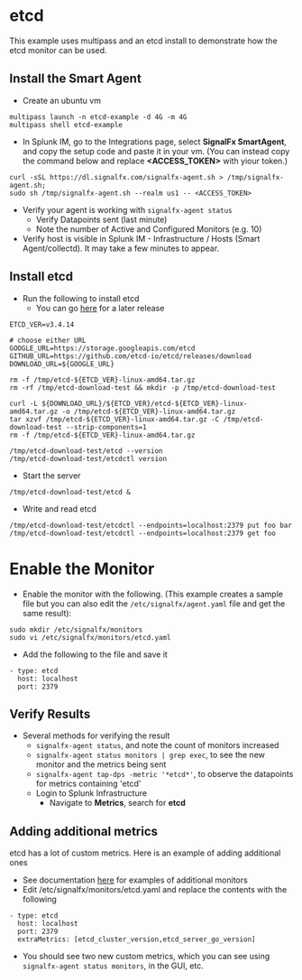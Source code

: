 # etcd

This example uses multipass and an etcd install to demonstrate how the etcd monitor can be used.

## Install the Smart Agent
* Create an ubuntu vm

```
multipass launch -n etcd-example -d 4G -m 4G
multipass shell etcd-example
```
* In Splunk IM, go to the Integrations page, select **SignalFx SmartAgent**, and copy the setup code and paste it in your vm. (You can instead copy the command below and replace **<ACCESS_TOKEN>** with yiour token.)

```
curl -sSL https://dl.signalfx.com/signalfx-agent.sh > /tmp/signalfx-agent.sh;
sudo sh /tmp/signalfx-agent.sh --realm us1 -- <ACCESS_TOKEN>
```
* Verify your agent is working with ```signalfx-agent status```
  * Verify Datapoints sent (last minute)
  * Note the number of Active and Configured Monitors (e.g. 10)
* Verify host is visible in Splunk IM - Infrastructure / Hosts (Smart Agent/collectd). It may take a few minutes to appear.

## Install etcd
* Run the following to install etcd
  * You can go [here](https://github.com/etcd-io/etcd/releases/) for a later release

```
ETCD_VER=v3.4.14

# choose either URL
GOOGLE_URL=https://storage.googleapis.com/etcd
GITHUB_URL=https://github.com/etcd-io/etcd/releases/download
DOWNLOAD_URL=${GOOGLE_URL}

rm -f /tmp/etcd-${ETCD_VER}-linux-amd64.tar.gz
rm -rf /tmp/etcd-download-test && mkdir -p /tmp/etcd-download-test

curl -L ${DOWNLOAD_URL}/${ETCD_VER}/etcd-${ETCD_VER}-linux-amd64.tar.gz -o /tmp/etcd-${ETCD_VER}-linux-amd64.tar.gz
tar xzvf /tmp/etcd-${ETCD_VER}-linux-amd64.tar.gz -C /tmp/etcd-download-test --strip-components=1
rm -f /tmp/etcd-${ETCD_VER}-linux-amd64.tar.gz

/tmp/etcd-download-test/etcd --version
/tmp/etcd-download-test/etcdctl version
```
* Start the server

```
/tmp/etcd-download-test/etcd &
```
* Write and read  etcd

```
/tmp/etcd-download-test/etcdctl --endpoints=localhost:2379 put foo bar
/tmp/etcd-download-test/etcdctl --endpoints=localhost:2379 get foo
```


# Enable the Monitor
* Enable the monitor with the following. (This example creates a sample file but you can also edit the ```/etc/signalfx/agent.yaml``` file and get the same result):

```
sudo mkdir /etc/signalfx/monitors
sudo vi /etc/signalfx/monitors/etcd.yaml
```
* Add the following to the file and save it

```
- type: etcd
  host: localhost
  port: 2379
```

## Verify Results
* Several methods for verifying the result
  * ```signalfx-agent status```, and note the count of monitors increased
  * ```signalfx-agent status monitors | grep exec```, to see the new monitor and the metrics being sent
  * ```signalfx-agent tap-dps -metric '*etcd*'```, to observe the datapoints for metrics containing 'etcd'
  * Login to Splunk Infrastructure
    * Navigate to **Metrics**, search for **etcd**

## Adding additional metrics
etcd has a lot of custom metrics. Here is an example of adding additional ones
* See documentation [here](https://docs.signalfx.com/en/latest/integrations/agent/monitors/etcd.html) for examples of additional monitors
* Edit /etc/signalfx/monitors/etcd.yaml and replace the contents with the following
  
```
- type: etcd
  host: localhost
  port: 2379
  extraMetrics: [etcd_cluster_version,etcd_server_go_version]
```
* You should see two new custom metrics, which you can see using ```signalfx-agent status monitors```, in the GUI, etc.